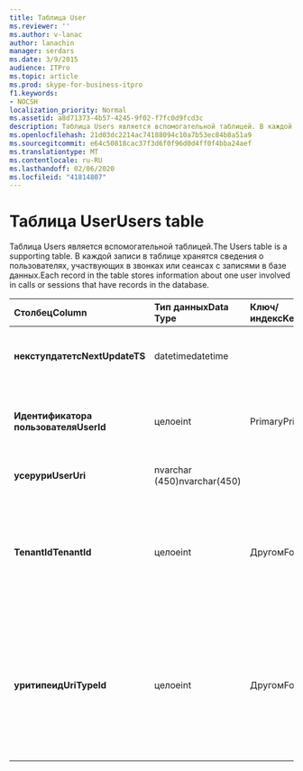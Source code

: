 ```yaml
---
title: Таблица User
ms.reviewer: ''
ms.author: v-lanac
author: lanachin
manager: serdars
ms.date: 3/9/2015
audience: ITPro
ms.topic: article
ms.prod: skype-for-business-itpro
f1.keywords:
- NOCSH
localization_priority: Normal
ms.assetid: a8d71373-4b57-4245-9f02-f7fc0d9fcd3c
description: Таблица Users является вспомогательной таблицей. В каждой записи в таблице хранятся сведения о пользователях, участвующих в звонках или сеансах с записями в базе данных.
ms.openlocfilehash: 21d03dc2214ac74188094c10a7b53ec84b8a51a9
ms.sourcegitcommit: e64c50818cac37f3d6f0f96d0d4ff0f4bba24aef
ms.translationtype: MT
ms.contentlocale: ru-RU
ms.lasthandoff: 02/06/2020
ms.locfileid: "41814807"
---
```

# <a name="users-table"></a><span data-ttu-id="d4992-104">Таблица User</span><span class="sxs-lookup"><span data-stu-id="d4992-104">Users table</span></span>
 
<span data-ttu-id="d4992-105">Таблица Users является вспомогательной таблицей.</span><span class="sxs-lookup"><span data-stu-id="d4992-105">The Users table is a supporting table.</span></span> <span data-ttu-id="d4992-106">В каждой записи в таблице хранятся сведения о пользователях, участвующих в звонках или сеансах с записями в базе данных.</span><span class="sxs-lookup"><span data-stu-id="d4992-106">Each record in the table stores information about one user involved in calls or sessions that have records in the database.</span></span>
  
|<span data-ttu-id="d4992-107">**Столбец**</span><span class="sxs-lookup"><span data-stu-id="d4992-107">**Column**</span></span>|<span data-ttu-id="d4992-108">**Тип данных**</span><span class="sxs-lookup"><span data-stu-id="d4992-108">**Data Type**</span></span>|<span data-ttu-id="d4992-109">**Ключ/индекс**</span><span class="sxs-lookup"><span data-stu-id="d4992-109">**Key/Index**</span></span>|<span data-ttu-id="d4992-110">**Сведения**</span><span class="sxs-lookup"><span data-stu-id="d4992-110">**Details**</span></span>|
|:-----|:-----|:-----|:-----|
|<span data-ttu-id="d4992-111">**некступдатетс**</span><span class="sxs-lookup"><span data-stu-id="d4992-111">**NextUpdateTS**</span></span> <br/> |<span data-ttu-id="d4992-112">datetime</span><span class="sxs-lookup"><span data-stu-id="d4992-112">datetime</span></span>  <br/> ||<span data-ttu-id="d4992-113">Метка времени для внутреннего использования.</span><span class="sxs-lookup"><span data-stu-id="d4992-113">Time stamp for internal use.</span></span>  <br/> |
|<span data-ttu-id="d4992-114">**Идентификатора пользователя**</span><span class="sxs-lookup"><span data-stu-id="d4992-114">**UserId**</span></span> <br/> |<span data-ttu-id="d4992-115">целое</span><span class="sxs-lookup"><span data-stu-id="d4992-115">int</span></span>  <br/> |<span data-ttu-id="d4992-116">Primary</span><span class="sxs-lookup"><span data-stu-id="d4992-116">Primary</span></span>  <br/> |<span data-ttu-id="d4992-117">Уникальный номер, идентифицирующий этого пользователя.</span><span class="sxs-lookup"><span data-stu-id="d4992-117">Unique number identifying this user.</span></span>  <br/> |
|<span data-ttu-id="d4992-118">**усерури**</span><span class="sxs-lookup"><span data-stu-id="d4992-118">**UserUri**</span></span> <br/> |<span data-ttu-id="d4992-119">nvarchar (450)</span><span class="sxs-lookup"><span data-stu-id="d4992-119">nvarchar(450)</span></span>  <br/> | <br/> |<span data-ttu-id="d4992-120">URI пользователя.</span><span class="sxs-lookup"><span data-stu-id="d4992-120">User URI.</span></span>  <br/> |
|<span data-ttu-id="d4992-121">**TenantId**</span><span class="sxs-lookup"><span data-stu-id="d4992-121">**TenantId**</span></span> <br/> |<span data-ttu-id="d4992-122">целое</span><span class="sxs-lookup"><span data-stu-id="d4992-122">int</span></span>  <br/> |<span data-ttu-id="d4992-123">Другом</span><span class="sxs-lookup"><span data-stu-id="d4992-123">Foreign</span></span>  <br/> |<span data-ttu-id="d4992-124">Идентификатор клиента этого пользователя.</span><span class="sxs-lookup"><span data-stu-id="d4992-124">This user's Tenant ID.</span></span> <span data-ttu-id="d4992-125">Дополнительные сведения см. в [таблице "клиенты](tenants.md) ".</span><span class="sxs-lookup"><span data-stu-id="d4992-125">See the [Tenants table](tenants.md) for more information.</span></span> <br/> |
|<span data-ttu-id="d4992-126">**уритипеид**</span><span class="sxs-lookup"><span data-stu-id="d4992-126">**UriTypeId**</span></span> <br/> |<span data-ttu-id="d4992-127">целое</span><span class="sxs-lookup"><span data-stu-id="d4992-127">int</span></span>  <br/> |<span data-ttu-id="d4992-128">Другом</span><span class="sxs-lookup"><span data-stu-id="d4992-128">Foreign</span></span>  <br/> |<span data-ttu-id="d4992-129">Тип универсального кода ресурса (URI) этого пользователя.</span><span class="sxs-lookup"><span data-stu-id="d4992-129">This user's URI type.</span></span> <span data-ttu-id="d4992-130">Для получения дополнительных сведений ознакомьтесь с [таблицей уритипес](uritypes.md) .</span><span class="sxs-lookup"><span data-stu-id="d4992-130">See the [UriTypes table](uritypes.md) for more information.</span></span> <br/> |
   

